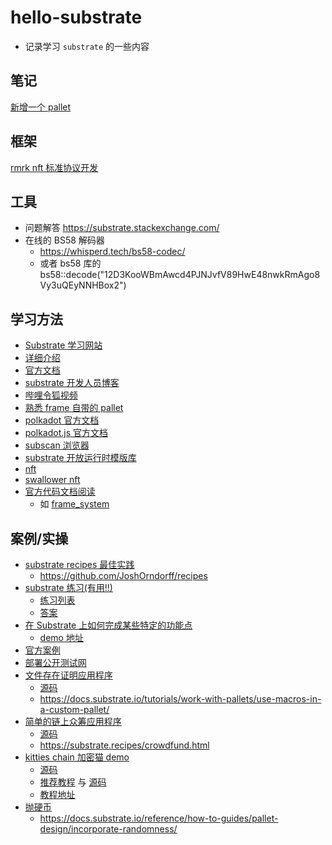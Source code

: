 # hello-substrate

- 记录学习 `substrate` 的一些内容

## 笔记

[新增一个 pallet](./docs/新增一个pallet.md)

## 框架

[rmrk nft 标准协议开发](./frame/rmrk.md)

## 工具

- 问题解答 https://substrate.stackexchange.com/
- 在线的 BS58 解码器
  - https://whisperd.tech/bs58-codec/
  - 或者 bs58 库的 bs58::decode("12D3KooWBmAwcd4PJNJvfV89HwE48nwkRmAgo8Vy3uQEyNNHBox2")

## 学习方法

- [Substrate 学习网站](https://www.subdev.cn/)
- [详细介绍](https://mp.weixin.qq.com/s/dsdRCZGYdzRcjqW4BvT-kA)
- [官方文档](https://docs.substrate.io/quick-start/)
- [substrate 开发人员博客](https://www.shawntabrizi.com/portfolio/)
- [哔哩令狐视频](https://space.bilibili.com/485433391?spm_id_from=333.337.search-card.all.click)
- [熟悉 frame 自带的 pallet](https://github.com/paritytech/substrate/tree/master/frame)
- [polkadot 官方文档](https://wiki.polkadot.network/docs/getting-started)
- [polkadot.js 官方文档](https://polkadot.js.org/docs/)
- [subscan 浏览器](https://www.subscan.io/)
- [substrate 开放运行时模版库](https://github.com/open-web3-stack/open-runtime-module-library)
- [nft](https://github.com/rmrk-team/rmrk-substrate)
- [swallower nft](https://github.com/NFTicket-Lab/swallower)
- [官方代码文档阅读](https://crates.parity.io)
  - 如 [frame_system](https://crates.parity.io/sc_service/index.html?search=frame_system)

## 案例/实操

- [substrate recipes 最佳实践](https://substrate.recipes/introduction.html)
  - https://github.com/JoshOrndorff/recipes
- [substrate 练习(有用!!)](https://github.com/rusty-crewmates/substrate-tutorials/blob/main/exercises/ex03-nft/nft/src/lib.rs)
  - [练习列表](https://github.com/rusty-crewmates/substrate-tutorials/tree/main/exercises)
  - [答案](https://github.com/rusty-crewmates/substrate-tutorials/tree/solutions/exercises)
- [在 Substrate 上如何完成某些特定的功能点](https://docs.substrate.io/reference/how-to-guides/)
  - [demo 地址](https://github.com/substrate-developer-hub/substrate-how-to-guides)
- [官方案例](https://github.com/paritytech/substrate/tree/master/frame/examples)
- [部署公开测试网](https://whisperd.tech/post/substrate_launch_public_testnet/)
- [文件存在证明应用程序](https://github.com/hello-substrate/substrate-pallet/tree/file-exists-claim)
  - [源码](https://github.com/hello-substrate/substrate-pallet/tree/file-exists-claim)
  - https://docs.substrate.io/tutorials/work-with-pallets/use-macros-in-a-custom-pallet/
- [简单的链上众筹应用程序](https://github.com/hello-substrate/substrate-pallet/tree/simple-crowd-fund)
  - [源码](https://github.com/hello-substrate/substrate-pallet/tree/simple-crowd-fund)
  - https://substrate.recipes/crowdfund.html
- [kitties chain 加密猫 demo](https://github.com/hello-substrate/substrate-pallet/tree/kitties)
  - [源码](https://github.com/hello-substrate/substrate-pallet/tree/kitties)
  - [推荐教程](https://sacha-l.github.io/substrate-collectables-workshop/#/) 与 [源码](https://github.com/substrate-developer-hub/substrate-node-template/tree/tutorials/solutions/kitties)
  - [教程地址](https://doc.deepernetwork.org/tutorials/v3/kitties/pt1/)
- [抛硬币](https://whisperd.tech/post/substrate_coin_flip/)
  - https://docs.substrate.io/reference/how-to-guides/pallet-design/incorporate-randomness/
